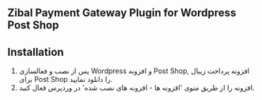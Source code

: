 ﻿## Zibal Payment Gateway Plugin for Wordpress Post Shop

## Installation

1. پس از نصب و فعالسازی Wordpress و افزونه  Post Shop, افزونه پرداخت زیبال برای Post Shop را دانلود نمایید.
2. افزونه را از طریق منوی 'افزونه ها - افزونه های نصب شده' در وردپرس فعال کنید.
